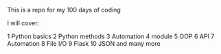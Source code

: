 This is a repo for my 100 days of coding 

I will cover:

1 Python basics
2 Python methods
3 Automation
4 module
5 OOP
6 API
7 Automation
8 File I/O
9 Flask
10 JSON and many more

